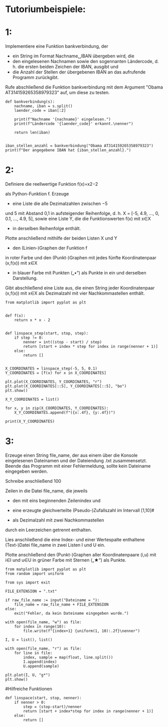 Tutoriumbeispiele:
===

1:
===

Implementiere eine Funktion bankverbindung, der

- ein String im Format Nachname␣IBAN übergeben wird, die 
- den eingelesenen Nachnamen sowie den sogennanten Ländercode, d. h. die ersten beiden Zeichen der IBAN, ausgibt und
- die Anzahl der Stellen der übergebenen IBAN an das aufrufende Programm zurückgibt.

Rufe abschließend die Funktion bankverbindung mit dem Argument "Obama AT314159265358979323" auf, um diese zu testen.
```
def bankverbindung(s):
    nachname, iban = s.split()
    laender_code = iban[:2]

    print(f"Nachname '{nachname}' eingelesen.")
    print(f"Ländercode '{laender_code}' erkannt.\nenner")

    return len(iban)


iban_stellen_anzahl = bankverbindung("Obama AT314159265358979323")
print(f"Der angegebene IBAN hat {iban_stellen_anzahl}.")
```

2:
===

Definiere die reellwertige Funktion f(x)=x2−2

als Python-Funktion f. Erzeuge

- eine Liste die alle Dezimalzahlen zwischen −5

und 5 mit Abstand 0,1
in aufsteigender Reihenfolge, d. h. X = [-5, 4.9, …, 0, 0.1, …, 4.9, 5], sowie
eine Liste Y, die die Funktionswerten f(x)
mit x∈X

- in derselben Reihenfolge enthält.

Plotte anschließend mithilfe der beiden Listen X und Y
 
- den (Linien-)Graphen der Funktion f

in roter Farbe und
den (Punkt-)Graphen mit jedes fünfte Koordinatenpaar (x,f(x))
mit x∈X

- in blauer Farbe mit Punkten („•“) als Punkte in ein und derselben Darstellung.

Gibt abschließend eine Liste aus, die einen String jeder Koordinatenpaar (x,f(x))
mit x∈X als Dezimalzahl mit vier Nachkommastellen enthält.

```
from matplotlib import pyplot as plt


def f(x):
    return x * x - 2


def linspace_step(start, stop, step):
    if step != 0:
        nenner = int((stop - start) / step)
        return [start + index * step for index in range(nenner + 1)]
    else:
        return []


X_COORDINATES = linspace_step(-5, 5, 0.1)
Y_COORDINATES = [f(x) for x in X_COORDINATES]

plt.plot(X_COORDINATES, Y_COORDINATES, "r")
plt.plot(X_COORDINATES[::5], Y_COORDINATES[::5], "bo")
plt.show()

X_Y_COORDINATES = list()

for x, y in zip(X_COORDINATES, Y_COORDINATES):
    X_Y_COORDINATES.append(f"({x:.4f}, {y:.4f})")

print(X_Y_COORDINATES)

```

3:
===

Erzeuge einen String file_name, der aus einem über die Konsole eingelesenen Dateinamen und der Dateiendung .txt zusammensetzt. Beende das Programm mit einer Fehlermeldung, sollte kein Dateiname eingegeben werden.

Schreibe anschließend 100

Zeilen in die Datei file_name, die jeweils

- den mit eins beginnenden Zeilenindex und
- eine erzeugte gleichverteilte (Pseudo-)Zufallszahl im Intervall [1,10]#

- als Dezimalzahl mit zwei Nachkommastellen

durch ein Leerzeichen getrennt enthalten.

Lies anschließend die eine Index- und einer Wertespalte enthaltene (Text-)Datei file_name in zwei Listen I und U ein.

Plotte anschließend den (Punkt-)Graphen aller Koordinatenpaare (i,u)
mit i∈I und u∈U in grüner Farbe mit Sternen („★“) als Punkte.

```
from matplotlib import pyplot as plt
from random import uniform

from sys import exit

FILE_EXTENSION = ".txt"

if raw_file_name := input("Dateiname = "):
    file_name = raw_file_name + FILE_EXTENSION
else:
    exit("Fehler, da kein Dateiname eingegeben wurde.")

with open(file_name, "w") as file:
    for index in range(10):
        file.write(f"{index+1} {uniform(1, 10):.2f}\nenner")

I, U = list(), list()

with open(file_name, "r") as file:
    for line in file:
        index, sample = map(float, line.split())
        I.append(index)
        U.append(sample)

plt.plot(I, U, "g*")
plt.show()
```

#Hilfreiche Funktionen

```
def linspace(start, stop, nenner):
    if nenner > 0:
        step = (stop-start)/nenner
        return [start + index*step for index in range(nenner + 1)]
    else:
        return []
```
